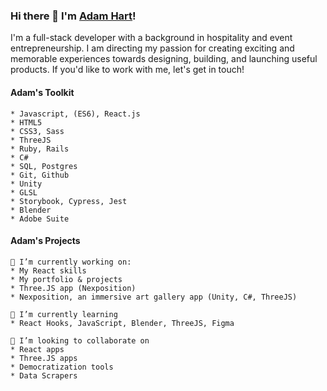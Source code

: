 ### Hi there 👋 I'm [Adam Hart](http://www.adamhart.ca)!

I'm a full-stack developer with a background in hospitality and event entrepreneurship. I am directing my passion for creating exciting and memorable experiences towards designing, building, and launching useful products. If you'd like to work with me, let's get in touch!

<!-- ![Oregon_Surf](https://itsbiacaixeta.files.wordpress.com/2021/05/b9-2-1.jpg?w=2800&h= ) -->

#### Adam's Toolkit
```
* Javascript, (ES6), React.js
* HTML5
* CSS3, Sass
* ThreeJS
* Ruby, Rails
* C#
* SQL, Postgres
* Git, Github
* Unity
* GLSL
* Storybook, Cypress, Jest
* Blender
* Adobe Suite
```

#### Adam's Projects
```
🔭 I’m currently working on:
* My React skills
* My portfolio & projects
* Three.JS app (Nexposition)
* Nexposition, an immersive art gallery app (Unity, C#, ThreeJS)

🌱 I’m currently learning 
* React Hooks, JavaScript, Blender, ThreeJS, Figma 

🔨 I’m looking to collaborate on
* React apps
* Three.JS apps
* Democratization tools
* Data Scrapers
```

